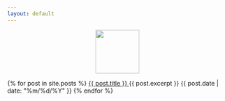 ```yaml
---
layout: default
---
```

<div style="text-align: center"><img src="https://i.imgur.com/sdLBre4.png" width="100" /></div>


{% for post in site.posts %}
  <a href="{{ post.url }}">
	{{ post.title }}
  </a>
  {{ post.excerpt }}
  {{ post.date | date: "%m/%d/%Y" }}
{% endfor %}